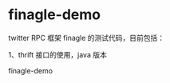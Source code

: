 finagle-demo
============

twitter RPC 框架 finagle 的测试代码，目前包括：

1、thrift 接口的使用，java 版本

finagle-demo
